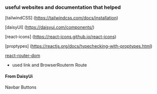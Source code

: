 ### useful websites and documentation that helped

[tailwindCSS] (https://tailwindcss.com/docs/installation)

[daisyUI] (https://daisyui.com/components/)

[react-icons] (https://react-icons.github.io/react-icons)

[proptypes] (https://reactjs.org/docs/typechecking-with-proptypes.html)

[react-router-dom](https://v5.reactrouter.com/web/guides/quick-start)

- used link and BrowserRouterm Route

#### From DaisyUi

Navbar
Buttons
